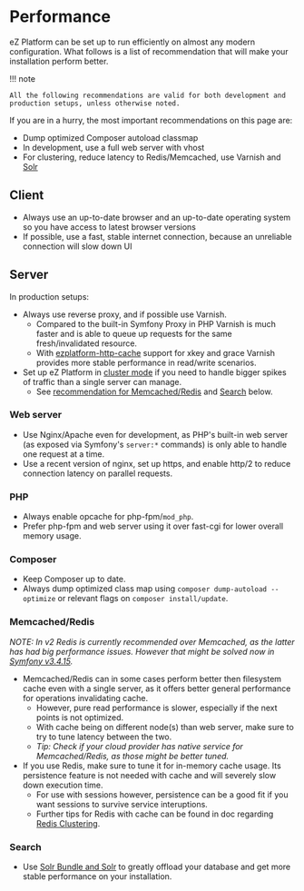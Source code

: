 # Performance

eZ Platform can be set up to run efficiently on almost any modern configuration.
What follows is a list of recommendation that will make your installation perform better.

!!! note

    All the following recommendations are valid for both development and production setups, unless otherwise noted.

If you are in a hurry, the most important recommendations on this page are:

- Dump optimized Composer autoload classmap
- In development, use a full web server with vhost
- For clustering, reduce latency to Redis/Memcached, use Varnish and [Solr](solr.md)

## Client

- Always use an up-to-date browser and an up-to-date operating system so you have access to latest browser versions
- If possible, use a fast, stable internet connection, because an unreliable connection will slow down UI

## Server

In production setups:

- Always use reverse proxy, and if possible use Varnish.
    - Compared to the built-in Symfony Proxy in PHP Varnish is much faster and is able to queue up requests for the same fresh/invalidated resource.
    - With [ezplatform-http-cache](https://github.com/ezsystems/ezplatform-http-cache) support for xkey and grace Varnish provides more stable performance in read/write scenarios.
- Set up eZ Platform in [cluster mode](clustering.md) if you need to handle bigger spikes of traffic than a single server can manage.
    - See [recommendation for Memcached/Redis](#memcachedredis) and [Search](#search) below.

### Web server

- Use Nginx/Apache even for development, as PHP's built-in web server (as exposed via Symfony's `server:*` commands) is only able to handle one request at a time.
- Use a recent version of nginx, set up https, and enable http/2 to reduce connection latency on parallel requests.

### PHP

- Always enable opcache for php-fpm/`mod_php`.
- Prefer php-fpm and web server using it over fast-cgi for lower overall memory usage.

### Composer

- Keep Composer up to date.
- Always dump optimized class map using `composer dump-autoload --optimize` or relevant flags on `composer install/update`.

### Memcached/Redis

_NOTE: In v2 Redis is currently recommended over Memcached, as the latter has had big performance issues.
However that might be solved now in [Symfony v3.4.15](https://github.com/symfony/symfony/pull/28249)._

- Memcached/Redis can in some cases perform better then filesystem cache even with a single server, as it offers better general performance for operations invalidating cache.
    - However, pure read performance is slower, especially if the next points is not optimized.
    - With cache being on different node(s) than web server, make sure to try to tune latency between the two.
    - _Tip: Check if your cloud provider has native service for Memcached/Redis, as those might be better tuned._
- If you use Redis, make sure to tune it for in-memory cache usage. Its persistence feature is not needed with cache and will severely slow down execution time.
    - For use with sessions however, persistence can be a good fit if you want sessions to survive service interuptions.
    - Further tips for Redis with cache can be found in doc regarding [Redis Clustering](persistence_cache.md#RedisClustering).

### Search

- Use [Solr Bundle and Solr](solr.md) to greatly offload your database and get more stable performance on your installation.
